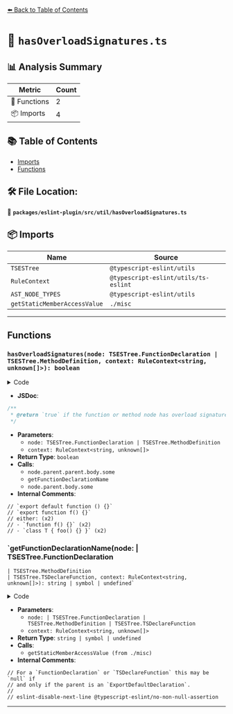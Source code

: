 [⬅️ Back to Table of Contents](../../../../index.md)

# 📄 `hasOverloadSignatures.ts`

## 📊 Analysis Summary

| Metric | Count |
|--------|-------|
| 🔧 Functions | 2 |
| 📦 Imports | 4 |

## 📚 Table of Contents

- [Imports](#imports)
- [Functions](#functions)

## 🛠️ File Location:
📂 **`packages/eslint-plugin/src/util/hasOverloadSignatures.ts`**

## 📦 Imports

| Name | Source |
|------|--------|
| `TSESTree` | `@typescript-eslint/utils` |
| `RuleContext` | `@typescript-eslint/utils/ts-eslint` |
| `AST_NODE_TYPES` | `@typescript-eslint/utils` |
| `getStaticMemberAccessValue` | `./misc` |


---

## Functions

### `hasOverloadSignatures(node: TSESTree.FunctionDeclaration | TSESTree.MethodDefinition, context: RuleContext<string, unknown[]>): boolean`

<details><summary>Code</summary>

```ts
export function hasOverloadSignatures(
  node: TSESTree.FunctionDeclaration | TSESTree.MethodDefinition,
  context: RuleContext<string, unknown[]>,
): boolean {
  // `export default function () {}`
  if (node.parent.type === AST_NODE_TYPES.ExportDefaultDeclaration) {
    return node.parent.parent.body.some(member => {
      return (
        member.type === AST_NODE_TYPES.ExportDefaultDeclaration &&
        member.declaration.type === AST_NODE_TYPES.TSDeclareFunction
      );
    });
  }

  // `export function f() {}`
  if (node.parent.type === AST_NODE_TYPES.ExportNamedDeclaration) {
    return node.parent.parent.body.some(member => {
      return (
        member.type === AST_NODE_TYPES.ExportNamedDeclaration &&
        member.declaration?.type === AST_NODE_TYPES.TSDeclareFunction &&
        getFunctionDeclarationName(member.declaration, context) ===
          getFunctionDeclarationName(node, context)
      );
    });
  }

  // either:
  // - `function f() {}`
  // - `class T { foo() {} }`

  const nodeKey = getFunctionDeclarationName(node, context);

  return node.parent.body.some(member => {
    return (
      (member.type === AST_NODE_TYPES.TSDeclareFunction ||
        (member.type === AST_NODE_TYPES.MethodDefinition &&
          member.value.body == null)) &&
      nodeKey === getFunctionDeclarationName(member, context)
    );
  });
}
```
</details>

- **JSDoc**:
```ts
/**
 * @return `true` if the function or method node has overload signatures.
 */
```

- **Parameters**:
  - `node: TSESTree.FunctionDeclaration | TSESTree.MethodDefinition`
  - `context: RuleContext<string, unknown[]>`
- **Return Type**: `boolean`
- **Calls**:
  - `node.parent.parent.body.some`
  - `getFunctionDeclarationName`
  - `node.parent.body.some`
- **Internal Comments**:
```
// `export default function () {}`
// `export function f() {}`
// either: (x2)
// - `function f() {}` (x2)
// - `class T { foo() {} }` (x2)
```

### `getFunctionDeclarationName(node: | TSESTree.FunctionDeclaration
    | TSESTree.MethodDefinition
    | TSESTree.TSDeclareFunction, context: RuleContext<string, unknown[]>): string | symbol | undefined`

<details><summary>Code</summary>

```ts
function getFunctionDeclarationName(
  node:
    | TSESTree.FunctionDeclaration
    | TSESTree.MethodDefinition
    | TSESTree.TSDeclareFunction,
  context: RuleContext<string, unknown[]>,
): string | symbol | undefined {
  if (
    node.type === AST_NODE_TYPES.FunctionDeclaration ||
    node.type === AST_NODE_TYPES.TSDeclareFunction
  ) {
    // For a `FunctionDeclaration` or `TSDeclareFunction` this may be `null` if
    // and only if the parent is an `ExportDefaultDeclaration`.
    //
    // eslint-disable-next-line @typescript-eslint/no-non-null-assertion
    return node.id!.name;
  }

  return getStaticMemberAccessValue(node, context);
}
```
</details>

- **Parameters**:
  - `node: | TSESTree.FunctionDeclaration
    | TSESTree.MethodDefinition
    | TSESTree.TSDeclareFunction`
  - `context: RuleContext<string, unknown[]>`
- **Return Type**: `string | symbol | undefined`
- **Calls**:
  - `getStaticMemberAccessValue (from ./misc)`
- **Internal Comments**:
```
// For a `FunctionDeclaration` or `TSDeclareFunction` this may be `null` if
// and only if the parent is an `ExportDefaultDeclaration`.
//
// eslint-disable-next-line @typescript-eslint/no-non-null-assertion
```


---